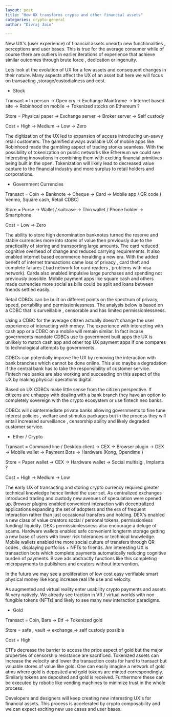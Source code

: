 ```yaml
---
layout: post
title: "How UX transforms crypto and other financial assets"
categories: crypto-general
author: "Divraj Jain"

---
```


New UX's (user experience) of financial assets unearth new functionalities , perceptions and user bases. This is true for the average consumer while of course there are outliers in earlier iterations of experience that achieve similar outcomes through brute force , dedication or ingenuity.

Lets look at the evolution of UX for a few assets and consequent changes in their nature. Many aspects affect the UX of an asset but here we will focus on transacting ,storage/custodialness and cost. 

- Stock 

Transact = In person -> Open cry -> Exchange Mainframe -> Internet based site -> Robinhood on mobile -> Tokenized stocks on Ethereum ?

Store = Physical paper -> Exchange server -> Broker server -> Self custody 

Cost = High -> Medium -> Low -> Zero 

The digitization of the UX led to expansion of access introducing un-savvy retail customers. The gamified always available UX of mobile apps like Robinhood made the gambling aspect of trading stonks seamless. With the possibility of tokenization on public networks like Ethereum we could see interesting innovations in combining them with exciting financial primitives being built in the open. Tokenization will likely lead to decreased value capture to the financial industry and more surplus to retail holders and corporations.
    	

- Government Currencies 
 
Transact = Coin -> Banknote -> Cheque -> Card -> Mobile app / QR code ( Venmo, Square cash, Retail CDBC) 

Store = Purse -> Wallet / suitcase -> Thin wallet / Phone holder -> Smartphone  

Cost = Low -> Zero 

The ability to store high denomination banknotes turned the reserve and stable currencies more into stores of value then previously due to the practicality of storing and transporting large amounts. The card reduced cognitive overhead of change and reduced carrying requirements. It also enabled internet based ecommerce heralding a new era. With the added benefit of internet transactions came loss of privacy , card theft and complete failures ( bad network for card readers , problems with visa network). Cards also enabled impulsive large purchases and spending not previously possible. Mobile payment apps like square cash and others made currencies more social as bills could be split and loans between friends settled easily.

Retail CDBCs can be built on different points on the spectrum of privacy, speed,  portability and permissionlessness. The analysis below is based on a CDBC that is surveillable , censorable and has limited permissionlessness.

Using a CDBC for the average citizen actually doesn't change the user experience of interacting with money. The experience with interacting with cash app or a CDBC on a mobile will remain similar. In fact incase governments mandate CDBCs use to government built apps the UX is unlikely to match cash app and other top UX payment apps if one compares to technological attempts by governments.

CDBCs can potentially improve the UX by removing the interaction with bank branches which cannot be done online. This also maybe a degradation if the central bank has to take the responsibility of customer service. Fintech neo banks are also working and succeeding on this aspect of the UX by making physical operations digital.

Based on UX CDBCs make little sense from the citizen perspective. If citizens are unhappy with dealing with a bank branch they have an option to completely sovereign with the crypto ecosystem or use fintech neo banks. 

CDBCs will disintermediate private banks allowing governments to fine tune interest policies , welfare and stimulus packages but in the process they will entail increased surveillance , censorship ability and likely degraded customer service.


- Ether / Crypto

Transact = Command line / Desktop client -> CEX -> Browser plugin -> DEX -> Mobile wallet -> Payment Bots -> Hardware (Kong, Opendime )

Store = Paper wallet -> CEX -> Hardware wallet -> Social multisig , Implants ?

Cost = High -> Medium -> Low 

The early UX of transacting and storing crypto currency required greater technical knowledge hence limited the user set. As centralized exchanges introduced trading and custody new avenues of speculation were opened up. Browser plugins enabled convenient interaction with decentralized applications expanding the set of adopters and the era of frequent interaction rather than just occasional transfers and holding. DEX's  enabled a new class of value creators social / personal tokens, permissionless funding/ liquidity. DEXs permissionlessness also encourage a deluge of scams.  Hardware wallets enabled safe convenient longterm storage getting a new base of users with lower risk tolerances or technical knowledge. Mobile wallets enabled the more social culture of transfers through QR codes , displaying portfolios + NFTs to friends. Am interesting UX is transaction bots which complete payments automatically reducing cognitive burden of payments. Brave ads abstractly functions like this completing micropayments to publishers and creators without intervention.  
    	
In the future we may see a proliferation of low cost easy verifiable smart physical money like kong increase real life use and velocity. 

As augmented and virtual reality enter usability crypto payments and assets fit very natively. We already see traction in VR / virtual worlds with non fungible tokens (NFTs) and likely to see many new interaction paradigms.

- Gold

Transact = Coin, Bars -> Etf -> Tokenized gold 
    	
Store = safe , vault -> exchange -> self custody possible  	

Cost = High 

ETFs decrease the barrier to access the price aspect of gold but the major properties of censorship resistance are sacrificed. Tokenized assets can increase the velocity and lower the transaction costs for hard to transact but valuable stores of value like gold. One can easily imagine a network of gold atms where gold is deposited and gold tokens are minted correspondingly. Similarly tokens are deposited and gold is received. Furthermore these can be executed by robotic like vending machines to minimize trust in the whole process. 

Developers and designers will keep creating new interesting UX's for financial assets. This process is accelerated by crypto composability and we can expect exciting new use cases and user bases. 


